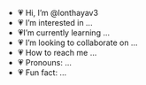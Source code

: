 - 💗 Hi, I’m @lonthayav3
- 💗 I’m interested in ...
- 💗I’m currently learning ...
- 💗 I’m looking to collaborate on ...
- 💗 How to reach me ...
- 💗 Pronouns: ...
- 💗 Fun fact: ...

<!---
lonthayav3/lonthayav3 is a ✨ special ✨ repository because its `README.md` (this file) appears on your GitHub profile.
You can click the Preview link to take a look at your changes.
--->

